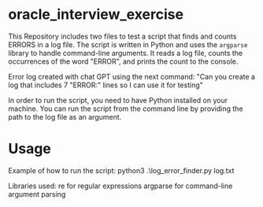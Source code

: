 # oracle_interview_exercise

This Repository includes two files to test a script that finds and counts ERRORS in a log file.
The script is written in Python and uses the `argparse` library to handle command-line arguments. 
It reads a log file, counts the occurrences of the word "ERROR", and prints the count to the console.


Error log created with chat GPT using the next command: "Can you create a log that includes 7 "ERROR:" lines so I can use it for testing"


In order to run the script, you need to have Python installed on your machine.
You can run the script from the command line by providing the path to the log file as an argument.
# Usage
Example of how to run the script:
python3 .\log_error_finder.py log.txt

Libraries used:
re for regular expressions
argparse for command-line argument parsing
